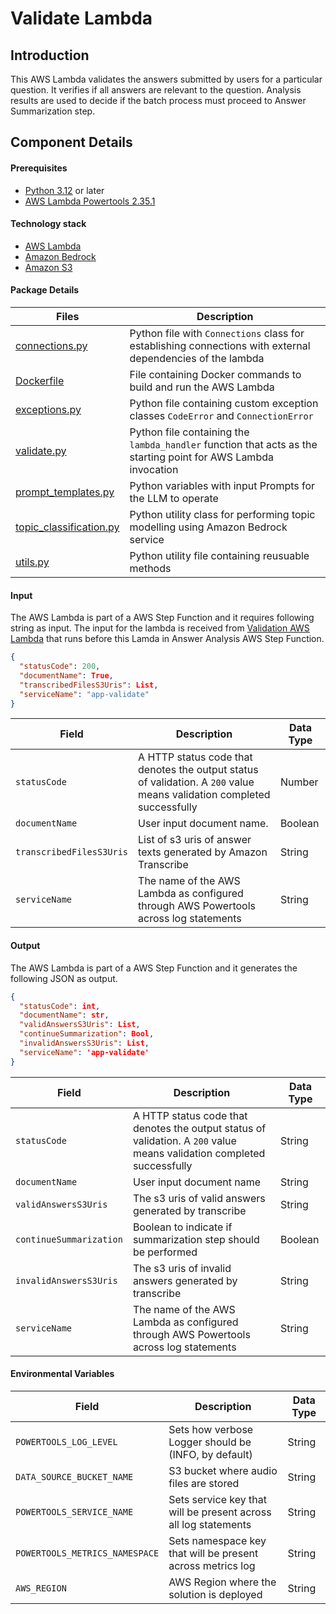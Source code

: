 # Validate Lambda

## Introduction

This AWS Lambda validates the answers submitted by users for a particular question. It verifies if all answers are relevant to the question. Analysis results are used to decide if the batch process must proceed to Answer Summarization step.

## Component Details

#### Prerequisites

- [Python 3.12](https://www.python.org/downloads/release/python-3120/) or later
- [AWS Lambda Powertools 2.35.1](https://docs.powertools.aws.dev/lambda/python/2.35.1/)

#### Technology stack

- [AWS Lambda](https://aws.amazon.com/lambda/)
- [Amazon Bedrock](https://aws.amazon.com/bedrock/)
- [Amazon S3](https://aws.amazon.com/s3/)

#### Package Details

| Files                                              | Description                                                                                                    |
| -------------------------------------------------- | -------------------------------------------------------------------------------------------------------------- |
| [connections.py](connections.py)                   | Python file with `Connections` class for establishing connections with external dependencies of the lambda     |
| [Dockerfile](Dockerfile)                           | File containing Docker commands to build and run the AWS Lambda                                                |
| [exceptions.py](exceptions.py)                     | Python file containing custom exception classes `CodeError` and `ConnectionError`                              |
| [validate.py](validate.py)                         | Python file containing the `lambda_handler` function that acts as the starting point for AWS Lambda invocation |
| [prompt_templates.py](prompt_templates.py)         | Python variables with input Prompts for the LLM to operate                                                     |
| [topic_classification.py](topic_classification.py) | Python utility class for performing topic modelling using Amazon Bedrock service                               |
| [utils.py](utils.py)                               | Python utility file containing reusuable methods                                                               |

#### Input

The AWS Lambda is part of a AWS Step Function and it requires following string as input. The input for the lambda is received from [Validation AWS Lambda](../gp-eda-doc-generation-validation) that runs before this Lamda in Answer Analysis AWS Step Function.

```json
{
  "statusCode": 200,
  "documentName": True,
  "transcribedFilesS3Uris": List,
  "serviceName": "app-validate"
}

```

| Field            | Description                                                                                                            | Data Type |
| ---------------- | ---------------------------------------------------------------------------------------------------------------------- | --------- |
| `statusCode`     | A HTTP status code that denotes the output status of validation. A `200` value means validation completed successfully | Number    |
| `documentName`        | User input document name.                                                             | Boolean   |
| `transcribedFilesS3Uris` | List of s3 uris of answer texts generated by Amazon Transcribe                              | String    |
| `serviceName`    | The name of the AWS Lambda as configured through AWS Powertools across log statements                                                                 | String    |

#### Output

The AWS Lambda is part of a AWS Step Function and it generates the following JSON as output.

```json
{
  "statusCode": int,
  "documentName": str,
  "validAnswersS3Uris": List,
  "continueSummarization": Bool,
  "invalidAnswersS3Uris": List,
  "serviceName": 'app-validate'
}
```

| Field            | Description                                                                                      | Data Type |
| ---------------- | ------------------------------------------------------------------------------------------------ | --------- |
| `statusCode` | A HTTP status code that denotes the output status of validation. A `200` value means validation completed successfully| String    |
| `documentName` | User input document name  | String    |
| `validAnswersS3Uris` | The s3 uris of valid answers generated by transcribe | String    |
| `continueSummarization` | Boolean to indicate if summarization step should be performed | Boolean    |
| `invalidAnswersS3Uris` | The s3 uris of invalid answers generated by transcribe | String    |
| `serviceName` | The name of the AWS Lambda as configured through AWS Powertools across log statements | String    |

#### Environmental Variables

| Field                     | Description                                                     | Data Type |
| ------------------------- | --------------------------------------------------------------- | --------- |
| `POWERTOOLS_LOG_LEVEL`    | Sets how verbose Logger should be (INFO, by default)            | String    |
| `DATA_SOURCE_BUCKET_NAME` | S3 bucket where audio files are stored                          | String    |
| `POWERTOOLS_SERVICE_NAME` | Sets service key that will be present across all log statements | String    |
| `POWERTOOLS_METRICS_NAMESPACE` | Sets namespace key that will be present across metrics log | String    |
| `AWS_REGION`              | AWS Region where the solution is deployed                       | String    |